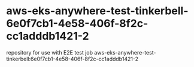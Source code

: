 # aws-eks-anywhere-test-tinkerbell-6e0f7cb1-4e58-406f-8f2c-cc1adddb1421-2
repository for use with E2E test job aws-eks-anywhere-test-tinkerbell:6e0f7cb1-4e58-406f-8f2c-cc1adddb1421-2
